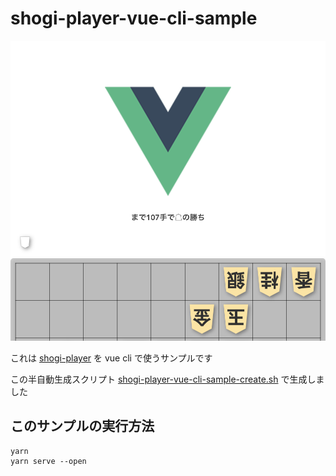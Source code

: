 # shogi-player-vue-cli-sample

<p><a href="https://akicho8.github.io/shogi-player/"><img src="https://raw.githubusercontent.com/akicho8/shogi-player-vue-cli-sample/main/shogi-player-vue-cli-sample.png" height="480" /></a></p>

これは [shogi-player](https://akicho8.github.io/shogi-player/) を vue cli で使うサンプルです

この半自動生成スクリプト [shogi-player-vue-cli-sample-create.sh](https://github.com/akicho8/shogi-player/blob/master/shogi-player-vue-cli-sample-create.sh) で生成しました

## このサンプルの実行方法
```
yarn
yarn serve --open
```

